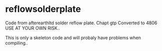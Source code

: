 # reflowsolderplate
Code from afterearthltd solder reflow plate. Chapt gtp Converted to 4806 USE AT YOUR OWN RISK..

This is only a skeleton code and will probaly have problems when compiling..

